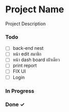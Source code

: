 # Project Name

Project Description

### Todo

- [ ] back-end nest  
- [ ] หน้า edit สมาชิก  
- [ ] หน้า dash board เฝ้าเดียว  
- [ ] print report  
- [ ] FIX UI  
- [ ] Login  

### In Progress


### Done ✓



